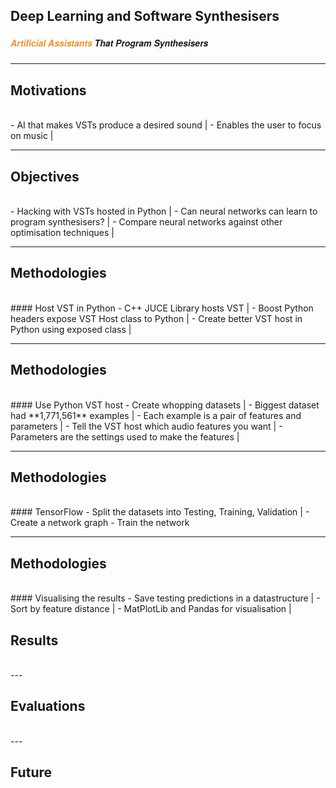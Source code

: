 ## Deep Learning and Software Synthesisers
##### <span style="font-family:Helvetica Neue; font-weight:bold"><span style="color:#e49436">Artificial Assistants</span> That Program Synthesisers</span>

---

## Motivations
<br>
- AI that makes VSTs produce a desired sound |
- Enables the user to focus on music |

---

## Objectives
<br>
- Hacking with VSTs hosted in Python |
- Can neural networks can learn to program synthesisers? |
- Compare neural networks against other optimisation techniques |

---

## Methodologies
<br>
#### Host VST in Python
- C++ JUCE Library hosts VST |
- Boost Python headers expose VST Host class to Python |
- Create better VST host in Python using exposed class |

---

## Methodologies
<br>
#### Use Python VST host
- Create whopping datasets |
- Biggest dataset had **1,771,561** examples |
- Each example is a pair of features and parameters |
- Tell the VST host which audio features you want |
- Parameters are the settings used to make the features |

---

## Methodologies
<br>
#### TensorFlow
- Split the datasets into Testing, Training, Validation |
- Create a network graph
- Train the network

---

## Methodologies
<br>
#### Visualising the results
- Save testing predictions in a datastructure |
- Sort by feature distance |
- MatPlotLib and Pandas for visualisation |

## Results
<br>
---

## Evaluations
<br>
---

## Future
<br>
